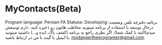 # MyContacts(Beta)
Program language: Persian FA
Statuse: Developing
برنامه دفترچه تلفن
وضعیت: درحال توسعه
با استفاده از برنامه میتونید مخاطب هاتون رو ذخیره کنید. دارم توسعش میدم(البته با کمک شما).
اگر نظری راجع به برنامه (کشف باگ، ایده و...) داشتید میتونید با ایمیل یا گیت با من در ارتباط باشید.
modangertheprogramer@gmail.com
